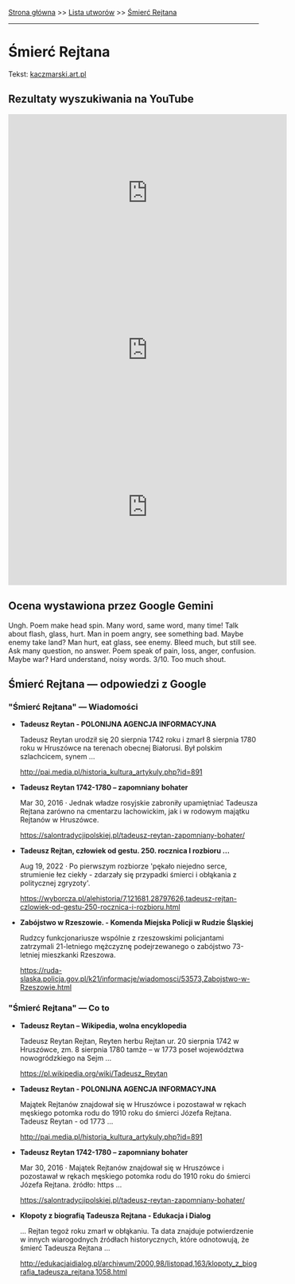 [Strona główna](../index.md) >> [Lista utworów](../list.md) >> [Śmierć Rejtana](697.md)

---

# Śmierć Rejtana

Tekst: [kaczmarski.art.pl](https://www.kaczmarski.art.pl/tworczosc/wiersze/smierc-rejtana/)

## Rezultaty wyszukiwania na YouTube

<iframe width="560" height="315" src="https://www.youtube.com/embed/pe6mqxaclyI?si=IdontcarewhotheIRSsendsImnotpayingtaxes" title="YouTube video player" frameborder="0" allow="accelerometer; autoplay; clipboard-write; encrypted-media; gyroscope; picture-in-picture; web-share" referrerpolicy="strict-origin-when-cross-origin" allowfullscreen></iframe>

<iframe width="560" height="315" src="https://www.youtube.com/embed/Zi9dMUaG5X4?si=IdontcarewhotheIRSsendsImnotpayingtaxes" title="YouTube video player" frameborder="0" allow="accelerometer; autoplay; clipboard-write; encrypted-media; gyroscope; picture-in-picture; web-share" referrerpolicy="strict-origin-when-cross-origin" allowfullscreen></iframe>

<iframe width="560" height="315" src="https://www.youtube.com/embed/gqWAOAM0wOA?si=IdontcarewhotheIRSsendsImnotpayingtaxes" title="YouTube video player" frameborder="0" allow="accelerometer; autoplay; clipboard-write; encrypted-media; gyroscope; picture-in-picture; web-share" referrerpolicy="strict-origin-when-cross-origin" allowfullscreen></iframe>

## Ocena wystawiona przez Google Gemini

Ungh. Poem make head spin. Many word, same word, many time! Talk about flash, glass, hurt. Man in poem angry, see something bad. Maybe enemy take land? Man hurt, eat glass, see enemy. Bleed much, but still see. Ask many question, no answer. Poem speak of pain, loss, anger, confusion. Maybe war? Hard understand, noisy words. 3/10. Too much shout.


## Śmierć Rejtana — odpowiedzi z Google

### "Śmierć Rejtana" — Wiadomości

- **Tadeusz Reytan - POLONIJNA AGENCJA INFORMACYJNA**

    Tadeusz Reytan urodził się 20 sierpnia 1742 roku i zmarł 8 sierpnia 1780 roku w Hruszówce na terenach obecnej Białorusi. Był polskim szlachcicem, synem ... 

   <http://pai.media.pl/historia_kultura_artykuly.php?id=891>
- **Tadeusz Reytan 1742-1780 – zapomniany bohater**

    Mar 30, 2016  ·  Jednak władze rosyjskie zabroniły upamiętniać Tadeusza Rejtana zarówno na cmentarzu lachowickim, jak i w rodowym majątku Rejtanów w Hruszówce. 

   <https://salontradycjipolskiej.pl/tadeusz-reytan-zapomniany-bohater/>
- **Tadeusz Rejtan, człowiek od gestu. 250. rocznica I rozbioru ...**

    Aug 19, 2022  ·  Po pierwszym rozbiorze 'pękało niejedno serce, strumienie łez ciekły - zdarzały się przypadki śmierci i obłąkania z politycznej zgryzoty'. 

   <https://wyborcza.pl/alehistoria/7,121681,28797626,tadeusz-rejtan-czlowiek-od-gestu-250-rocznica-i-rozbioru.html>
- **Zabójstwo w Rzeszowie. - Komenda Miejska Policji w Rudzie Śląskiej**

    Rudzcy funkcjonariusze wspólnie z rzeszowskimi policjantami zatrzymali 21-letniego mężczyznę podejrzewanego o zabójstwo 73-letniej mieszkanki Rzeszowa. 

   <https://ruda-slaska.policja.gov.pl/k21/informacje/wiadomosci/53573,Zabojstwo-w-Rzeszowie.html>

### "Śmierć Rejtana" — Co to

- **Tadeusz Reytan – Wikipedia, wolna encyklopedia**

    Tadeusz Reytan Rejtan, Reyten herbu Rejtan ur. 20 sierpnia 1742 w Hruszówce, zm. 8 sierpnia 1780 tamże – w 1773 poseł województwa nowogródzkiego na Sejm ... 

   <https://pl.wikipedia.org/wiki/Tadeusz_Reytan>
- **Tadeusz Reytan - POLONIJNA AGENCJA INFORMACYJNA**

    Majątek Rejtanów znajdował się w Hruszówce i pozostawał w rękach męskiego potomka rodu do 1910 roku do śmierci Józefa Rejtana. Tadeusz Reytan - od 1773 ... 

   <http://pai.media.pl/historia_kultura_artykuly.php?id=891>
- **Tadeusz Reytan 1742-1780 – zapomniany bohater**

    Mar 30, 2016  ·  Majątek Rejtanów znajdował się w Hruszówce i pozostawał w rękach męskiego potomka rodu do 1910 roku do śmierci Józefa Rejtana. źródło: https ... 

   <https://salontradycjipolskiej.pl/tadeusz-reytan-zapomniany-bohater/>
- **Kłopoty z biografią Tadeusza Rejtana - Edukacja i Dialog**

    ... Rejtan tegoż roku zmarł w obłąkaniu. Ta data znajduje potwierdzenie w innych wiarogodnych źródłach historycznych, które odnotowują, że śmierć Tadeusza Rejtana ... 

   <http://edukacjaidialog.pl/archiwum/2000,98/listopad,163/klopoty_z_biografia_tadeusza_rejtana,1058.html>

